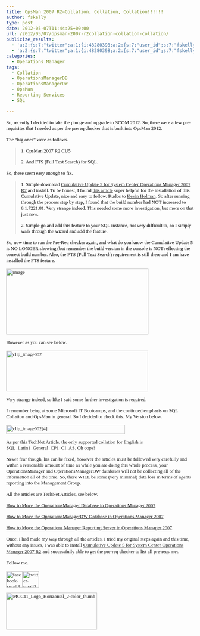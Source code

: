 ```yaml
---
title: OpsMan 2007 R2–Collation, Collation, Collation!!!!!!
author: fskelly
type: post
date: 2012-05-07T11:44:25+00:00
url: /2012/05/07/opsman-2007-r2collation-collation-collation/
publicize_results:
  - 'a:2:{s:7:"twitter";a:1:{i:48280398;a:2:{s:7:"user_id";s:7:"fskelly";s:7:"post_id";s:18:"199469117475008513";}}s:2:"fb";a:1:{i:743307393;a:2:{s:7:"user_id";s:9:"743307393";s:7:"post_id";s:17:"10150902769322394";}}}'
  - 'a:2:{s:7:"twitter";a:1:{i:48280398;a:2:{s:7:"user_id";s:7:"fskelly";s:7:"post_id";s:18:"199469117475008513";}}s:2:"fb";a:1:{i:743307393;a:2:{s:7:"user_id";s:9:"743307393";s:7:"post_id";s:17:"10150902769322394";}}}'
categories:
  - Operations Manager
tags:
  - Collation
  - OperationsManagerDB
  - OperationsManagerDW
  - OpsMan
  - Reporting Services
  - SQL

---
```

<span style="color:#000000;font-family:Calibri;font-size:small;">So, recently I decided to take the plunge and upgrade to SCOM 2012. So, there were a few pre-requisites that I needed as per the prereq checker that is built into OpsMan 2012.</span>

<span style="color:#000000;font-family:Calibri;font-size:small;">The “big ones” were as follows.</span>

> <span style="color:#000000;font-family:Calibri;font-size:small;">1. OpsMan 2007 R2 CU5</span>
> 
> <span style="color:#000000;font-family:Calibri;font-size:small;">2. And FTS (Full Text Search) for SQL.</span>

<span style="color:#000000;font-family:Calibri;font-size:small;">So, these seem easy enough to fix.</span>

> <span style="color:#777777;"><span style="font-family:Calibri;"><span style="font-size:small;"><span style="color:#000000;">1. Simple download</span> </span></span><a href="http://support.microsoft.com/kb/2495674"><span style="font-family:Calibri;font-size:small;">Cumulative Update 5 for System Center Operations Manager 2007 R2</span></a><span style="font-family:Calibri;"><span style="font-size:small;"> <span style="color:#000000;">and install. To be honest, I found </span></span></span><a href="http://blogs.technet.com/b/kevinholman/archive/2011/08/03/opsmgr-2007-r2-cu5-rollup-hotfix-ships-and-my-experience-installing-it.aspx"><span style="font-family:Calibri;font-size:small;">this article</span></a><span style="font-family:Calibri;font-size:small;"> <span style="color:#000000;">super helpful for the installation of this Cumulative Update, nice and easy to follow. Kudos to</span> </span><a href="http://blogs.technet.com/b/kevinholman/"><span style="font-family:Calibri;font-size:small;">Kevin Holman</span></a><span style="font-family:Calibri;font-size:small;">. </span></span><span style="color:#000000;font-family:Calibri;font-size:small;">So after running through the process step by step, I found that the build number had NOT increased to 6.1.7221.81. Very strange indeed. This needed some more investigation, but more on that just now.</span>
> 
> <span style="color:#000000;font-family:Calibri;font-size:small;">2. Simple go and add this feature to your SQL instance, not very difficult to, so I simply walk through the wizard and add the feature.</span>

<span style="color:#000000;font-family:Calibri;font-size:small;">So, now time to run the Pre-Req checker again, and what do you know the Cumulative Update 5 is NO LONGER showing (but remember the build version in the console is NOT reflecting the correct build number. Also, the FTS (Full Text Search) requirement is still there and I am have installed the FTS feature.</span>

[<span style="font-family:Calibri;font-size:small;"><img loading="lazy" style="background-image:none;padding-top:0;padding-left:0;display:inline;padding-right:0;border-width:0;" title="image" src="http://fskelly.files.wordpress.com/2012/05/image_thumb.png" alt="image" width="382" height="176" border="0" /></span>][1]

<span style="font-family:Calibri;font-size:small;">However as you can see below.</span>

[<span style="font-family:Calibri;font-size:small;"><img loading="lazy" style="background-image:none;padding-top:0;padding-left:0;margin:0;display:inline;padding-right:0;border-width:0;" title="clip_image002" src="http://fskelly.files.wordpress.com/2012/05/clip_image002_thumb.jpg" alt="clip_image002" width="381" height="109" border="0" /></span>][2]

<span style="font-family:Calibri;font-size:small;">Very strange indeed, so like I said some further investigation is required.</span>

<span style="font-family:Calibri;font-size:small;">I remember being at some Microsoft IT Bootcamps, and the continued emphasis on SQL Collation and OpsMan in general. So I decided to check this. My Version below.</span>

[<span style="font-family:Calibri;font-size:small;"><img loading="lazy" style="background-image:none;padding-top:0;padding-left:0;margin:0;display:inline;padding-right:0;border-width:0;" title="clip_image002[4]" src="http://fskelly.files.wordpress.com/2012/05/clip_image0024_thumb.jpg" alt="clip_image002[4]" width="319" height="24" border="0" /></span>][3]

<span style="font-family:Calibri;font-size:small;">As per </span>[<span style="font-family:Calibri;font-size:small;">this TechNet Article</span>][4]<span style="font-family:Calibri;font-size:small;">, the only supported collation for English is SQL_Latin1_General_CP1_CI_AS. Oh oops!</span>

<span style="font-family:Calibri;font-size:small;">Never fear though, his can be fixed, however the articles must be followed very carefully and within a reasonable amount of time as while you are doing this whole process, your OperationsManager and OperationsManagerDW databases will not be collecting all of the information all of the time. So, there WILL be some (very minimal) data loss in terms of agents reporting into the Management Group.</span>

<span style="font-family:Calibri;font-size:small;">All the articles are TechNet Articles, see below.</span>

[<span style="font-family:Calibri;font-size:small;">How to Move the OperationsManager Database in Operations Manager 2007</span>][5]

[<span style="font-family:Calibri;font-size:small;">How to Move the OperationsManagerDW Database in Operations Manager 2007</span>][6]

[<span style="font-family:Calibri;font-size:small;">How to Move the Operations Manager Reporting Server in Operations Manager 2007</span>][7]

<span style="font-family:Calibri;font-size:small;">Once, I had made my way through all the articles, I tried my original steps again and this time, without any issues, I was able to install </span>[<span style="font-family:Calibri;font-size:small;">Cumulative Update 5 for System Center Operations Manager 2007 R2</span>][8] <span style="font-family:Calibri;font-size:small;">and successfully able to get the pre-req checker to list all pre-reqs met. </span>

<span style="font-family:Calibri;font-size:small;">Follow me.</span>

[<span style="font-family:Calibri;font-size:small;"><img loading="lazy" style="background-image:none;padding-top:0;padding-left:0;margin:0;display:inline;padding-right:0;border:0;" title="facebook-small322252" src="http://fskelly.files.wordpress.com/2012/05/facebook-small322252.jpg" alt="facebook-small322252" width="44" height="44" border="0" /></span>][9][<span style="font-family:Calibri;font-size:small;"><img loading="lazy" style="background-image:none;padding-top:0;padding-left:0;margin:0;display:inline;padding-right:0;border:0;" title="twitter-small322252" src="http://fskelly.files.wordpress.com/2012/05/twitter-small322252.jpg" alt="twitter-small322252" width="44" height="44" border="0" /></span>][10]

[<span style="font-family:Calibri;font-size:small;"><img loading="lazy" style="background-image:none;padding-top:0;padding-left:0;margin:0;display:inline;padding-right:0;border:0;" title="MCC11_Logo_Horizontal_2-color_thumb" src="http://fskelly.files.wordpress.com/2012/05/mcc11_logo_horizontal_2-color_thumb_thumb.jpg" alt="MCC11_Logo_Horizontal_2-color_thumb" width="244" height="99" border="0" /></span>][11]

 [1]: http://fskelly.files.wordpress.com/2012/05/image.png
 [2]: http://fskelly.files.wordpress.com/2012/05/clip_image002.jpg
 [3]: http://fskelly.files.wordpress.com/2012/05/clip_image0024.jpg
 [4]: http://technet.microsoft.com/en-us/library/hh205986.aspx
 [5]: http://technet.microsoft.com/en-us/library/cc540384.aspx
 [6]: http://technet.microsoft.com/en-us/library/cc540368.aspx
 [7]: http://technet.microsoft.com/en-us/library/cc540369.aspx
 [8]: http://support.microsoft.com/kb/2495674
 [9]: http://www.facebook.com/fletcher.kelly
 [10]: http://twitter.com/#!/fskelly
 [11]: http://fskelly.files.wordpress.com/2012/05/mcc11_logo_horizontal_2-color_thumb.jpg